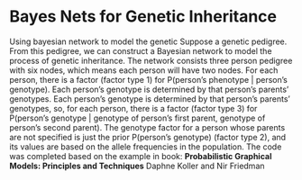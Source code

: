 # Bayes Nets for Genetic Inheritance

Using bayesian network to model the genetic Suppose a genetic pedigree. From this
pedigree, we can construct a Bayesian network to model the process of genetic inheritance. The network consists three person pedigree with six nodes, which means each person will have two nodes. For each person, there is a factor (factor type 1) for P(person’s phenotype | person’s genotype). Each person’s genotype is determined by that person’s parents’ genotypes. Each person’s genotype is determined by that person’s parents’ genotypes, so, for each person, there is a factor (factor type 3) for P(person’s genotype | genotype of person’s first
parent, genotype of person’s second parent). The genotype factor for a person whose parents are not specified is just the prior P(person’s genotype) (factor type 2), and its values are based on the allele frequencies in the population.
The code was completed based on the example in book: **Probabilistic Graphical Models: Principles and Techniques** Daphne Koller and Nir Friedman
